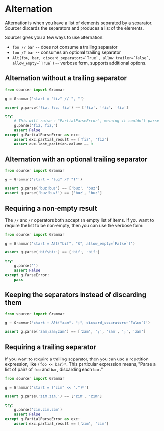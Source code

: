 # Alternation

Alternation is when you have a list of elements separated by a separator.
Sourcer discards the separators and produces a list of the elements.

Sourcer gives you a few ways to use alternation:

* `foo // bar` -- does not consume a trailing separator
* `foo /? bar` -- consumes an optional trailing separator
* ``Alt(foo, bar, discard_separators=`True`, allow_trailer=`False`, allow_empty=`True`)``
  -- verbose form, supports additional options.


## Alternation without a trailing separator

```python
from sourcer import Grammar

g = Grammar('start = "fiz" // ", "')

assert g.parse('fiz, fiz, fiz') == ['fiz', 'fiz', 'fiz']

try:
    # This will raise a "PartialParseError", meaning it couldn't parse the whole input.
    g.parse('fiz, fiz,')
    assert False
except g.PartialParseError as exc:
    assert exc.partial_result == ['fiz', 'fiz']
    assert exc.last_position.column == 9
```


## Alternation with an optional trailing separator

```python
from sourcer import Grammar

g = Grammar('start = "buz" /? "!"')

assert g.parse('buz!buz') == ['buz', 'buz']
assert g.parse('buz!buz!') == ['buz', 'buz']
```


## Requiring a non-empty result

The `//` and `/?` operators both accept an empty list of items. If you want to
require the list to be non-empty, then you can use the verbose form:

```python
from sourcer import Grammar

g = Grammar('start = Alt("bif", "$", allow_empty=`False`)')

assert g.parse('bif$bif') == ['bif', 'bif']

try:
    g.parse('')
    assert False
except g.ParseError:
    pass
```


## Keeping the separators instead of discarding them

```python
from sourcer import Grammar

g = Grammar('start = Alt("zam", ";", discard_separators=`False`)')

assert g.parse('zam;zam;zam') == ['zam', ';', 'zam', ';', 'zam']
```



## Requiring a trailing separator

If you want to require a trailing separator, then you can use a repetition
expression, like `(foo << bar)*`. This particular expression means, "Parse
a list of pairs of `foo` and `bar`, discarding each `bar`."

```python
from sourcer import Grammar

g = Grammar('start = ("zim" << ".")*')

assert g.parse('zim.zim.') == ['zim', 'zim']

try:
    g.parse('zim.zim.zim')
    assert False
except g.PartialParseError as exc:
    assert exc.partial_result == ['zim', 'zim']
```
